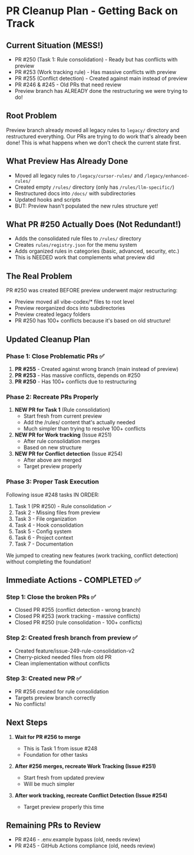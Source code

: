 # PR Cleanup Plan - Getting Back on Track

## Current Situation (MESS!)
- PR #250 (Task 1: Rule consolidation) - Ready but has conflicts with preview
- PR #253 (Work tracking rule) - Has massive conflicts with preview  
- PR #255 (Conflict detection) - Created against main instead of preview
- PR #246 & #245 - Old PRs that need review
- Preview branch has ALREADY done the restructuring we were trying to do!

## Root Problem
Preview branch already moved all legacy rules to `legacy/` directory and restructured everything. Our PRs are trying to do work that's already been done! This is what happens when we don't check the current state first.

## What Preview Has Already Done
- Moved all legacy rules to `/legacy/cursor-rules/` and `/legacy/enhanced-rules/`
- Created empty `/rules/` directory (only has `/rules/llm-specific/`)
- Restructured docs into `/docs/` with subdirectories
- Updated hooks and scripts
- BUT: Preview hasn't populated the new rules structure yet!

## What PR #250 Actually Does (Not Redundant!)
- Adds the consolidated rule files to `/rules/` directory
- Creates `rules/registry.json` for the menu system
- Adds organized rules in categories (basic, advanced, security, etc.)
- This is NEEDED work that complements what preview did

## The Real Problem
PR #250 was created BEFORE preview underwent major restructuring:
- Preview moved all vibe-codex/* files to root level
- Preview reorganized docs into subdirectories
- Preview created legacy folders
- PR #250 has 100+ conflicts because it's based on old structure!

## Updated Cleanup Plan

### Phase 1: Close Problematic PRs ✅
1. **PR #255** - Created against wrong branch (main instead of preview)
2. **PR #253** - Has massive conflicts, depends on #250
3. **PR #250** - Has 100+ conflicts due to restructuring

### Phase 2: Recreate PRs Properly
1. **NEW PR for Task 1** (Rule consolidation)
   - Start fresh from current preview
   - Add the /rules/ content that's actually needed
   - Much simpler than trying to resolve 100+ conflicts
2. **NEW PR for Work tracking** (Issue #251)
   - After rule consolidation merges
   - Based on new structure
3. **NEW PR for Conflict detection** (Issue #254)
   - After above are merged
   - Target preview properly

### Phase 3: Proper Task Execution
Following issue #248 tasks IN ORDER:
1. Task 1 (PR #250) - Rule consolidation ✓
2. Task 2 - Missing files from preview
3. Task 3 - File organization
4. Task 4 - Hook consolidation
5. Task 5 - Config system
6. Task 6 - Project context
7. Task 7 - Documentation

We jumped to creating new features (work tracking, conflict detection) without completing the foundation!

## Immediate Actions - COMPLETED ✅

### Step 1: Close the broken PRs ✅
- Closed PR #255 (conflict detection - wrong branch)
- Closed PR #253 (work tracking - massive conflicts)
- Closed PR #250 (rule consolidation - 100+ conflicts)

### Step 2: Created fresh branch from preview ✅
- Created feature/issue-249-rule-consolidation-v2
- Cherry-picked needed files from old PR
- Clean implementation without conflicts

### Step 3: Created new PR ✅
- PR #256 created for rule consolidation
- Targets preview branch correctly
- No conflicts!

## Next Steps

1. **Wait for PR #256 to merge**
   - This is Task 1 from issue #248
   - Foundation for other tasks

2. **After #256 merges, recreate Work Tracking (Issue #251)**
   - Start fresh from updated preview
   - Will be much simpler

3. **After work tracking, recreate Conflict Detection (Issue #254)**
   - Target preview properly this time

## Remaining PRs to Review
- PR #246 - .env.example bypass (old, needs review)
- PR #245 - GitHub Actions compliance (old, needs review)
